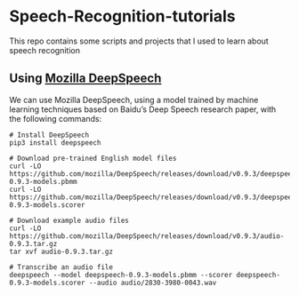 # Speech-Recognition-tutorials
This repo contains some scripts and projects that I used to learn about speech recognition


## Using [Mozilla DeepSpeech](https://github.com/mozilla/DeepSpeech)

We can use Mozilla DeepSpeech, using a model trained by machine learning techniques based on Baidu’s Deep Speech research paper, with the following commands:

```
# Install DeepSpeech
pip3 install deepspeech

# Download pre-trained English model files
curl -LO https://github.com/mozilla/DeepSpeech/releases/download/v0.9.3/deepspeech-0.9.3-models.pbmm
curl -LO https://github.com/mozilla/DeepSpeech/releases/download/v0.9.3/deepspeech-0.9.3-models.scorer

# Download example audio files
curl -LO https://github.com/mozilla/DeepSpeech/releases/download/v0.9.3/audio-0.9.3.tar.gz
tar xvf audio-0.9.3.tar.gz

# Transcribe an audio file
deepspeech --model deepspeech-0.9.3-models.pbmm --scorer deepspeech-0.9.3-models.scorer --audio audio/2830-3980-0043.wav
```